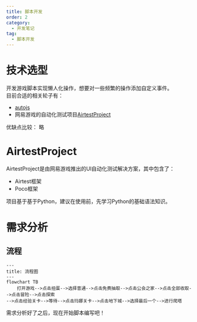 ```yaml
---
title: 脚本开发
order: 2
category:
  - 开发笔记
tag:
  - 脚本开发
---
```



# 技术选型
开发游戏脚本实现懒人化操作，想要对一些频繁的操作添加自定义事件。  
目前合适的相关轮子有：
- [autojs](https://pro.autojs.org/docs/zh/guide/)
- 网易游戏的自动化测试项目[AirtestProject](https://airtest.doc.io.netease.com/)

优缺点比较：
略

# AirtestProject
AirtestProject是由网易游戏推出的UI自动化测试解决方案，其中包含了：
- Airtest框架
- Poco框架

项目基于基于Python，建议在使用前，先学习Python的基础语法知识。  

# 需求分析
## 流程
```mermaid
---
title: 流程图
---
flowchart TB
    打开游戏-->点击扭蛋-->选择普通-->点击免费抽取-->点击公会之家-->点击全部收取-->点击冒险-->点击探索
-->点击经验关卡-->等待-->点击玛娜关卡-->点击地下城-->选择最后一个-->进行爬塔
```

需求分析好了之后，现在开始脚本编写吧！


